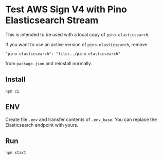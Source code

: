 # Test AWS Sign V4 with Pino Elasticsearch Stream

This is intended to be used with a local copy of `pino-elasticsearch`.

If you want to use an active version of `pino-elasticsearch`, remove

```
"pino-elasticsearch": "file:../pino-elasticsearch"
```

from  `package.json` and reinstall normally.

## Install
```
npm ci
```

## ENV

Create file `.env` and transfer contents of `.env_base`.
You can replace the Elasticsearch endpoint with yours.

## Run
```
npm start
```


